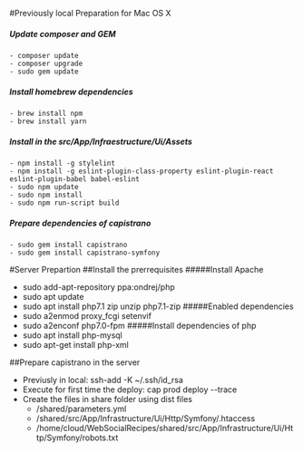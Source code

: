 #Previously local Preparation for Mac OS X
##### Update composer and GEM
    - composer update
    - composer upgrade
    - sudo gem update
##### Install homebrew dependencies
    - brew install npm
    - brew install yarn

##### Install in the src/App/Infraestructure/Ui/Assets 
    - npm install -g stylelint
    - npm install -g eslint-plugin-class-property eslint-plugin-react eslint-plugin-babel babel-eslint
    - sudo npm update
    - sudo npm install
    - sudo npm run-script build
##### Prepare dependencies of capistrano
    - sudo gem install capistrano
    - sudo gem install capistrano-symfony

#Server Prepartion
##Install the prerrequisites
#####Install Apache
* sudo add-apt-repository ppa:ondrej/php
* sudo apt update
* sudo apt install php7.1 zip unzip php7.1-zip
#####Enabled dependencies
* sudo a2enmod proxy_fcgi setenvif
* sudo a2enconf php7.0-fpm
#####Install dependencies of php
* sudo apt install php-mysql
* sudo apt-get install php-xml

##Prepare capistrano in the server
* Previusly in local: ssh-add -K ~/.ssh/id_rsa
* Execute for first time the deploy: cap prod deploy --trace
* Create the files in share folder using dist files
    * /shared/parameters.yml
    * /shared/src/App/Infrastructure/Ui/Http/Symfony/.htaccess 
    * /home/cloud/WebSocialRecipes/shared/src/App/Infrastructure/Ui/Http/Symfony/robots.txt
